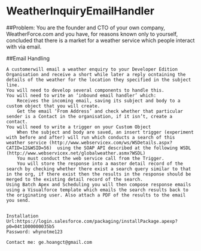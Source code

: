 # WeatherInquiryEmailHandler

##Problem:
You are the founder and CTO of your own company, WeatherForce.com and you have, for reasons known only to yourself, concluded that there is a market for a weather service which people interact with via email.

##Email Handling

    A customerwill email a weather enquiry to your Developer Edition Organisation and receive a short while later a reply ocntaining the details of the weather for the location they specified in the subject line.
    You will need to develop several components to handle this.
    You will need to write an ‘inbound email handler’ which:
        Receives the incoming email, saving its subject and body to a custom object that you will create.
        Get the email ‘From Address’ and check whether that particular sender is a Contact in the organisation, if it isn’t, create a contact.
    You will need to write a trigger on your Custom Object
        When the subject and body are saved, an insert trigger (experiment with before and after) will run which conducts a search of this weather service (http://www.webservicex.com/ws/WSDetails.aspx?CATID=12&WSID=56)  using the SOAP API described at the following WSDL (http://www.webservicex.net/globalweather.asmx?WSDL)
        You must conduct the web service call from the Trigger.
        You will store the response into a master detail record of the search by checking whether there exist a search query similar to that in the org, if there exist then the results in the response should be merged to the existing detail record of the search.
    Using Batch Apex and Scheduling you will then compose response emails using a Visualforce template which emails the search results back to the originating user. Also attach a PDF of the results to the email you send.
    
    
    Installation Url:https://login.salesforce.com/packaging/installPackage.apexp?p0=04t1000000035b5
    Password: whynotme123
    
    Contact me: ge.hoangct@gmail.com
